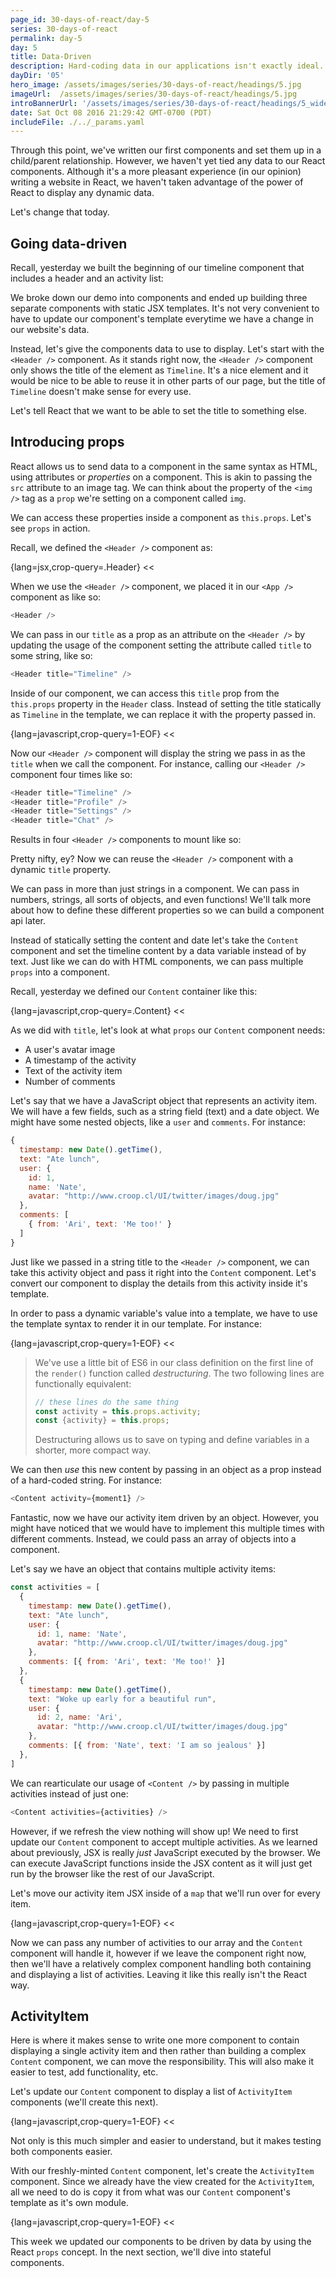 ```yaml
---
page_id: 30-days-of-react/day-5
series: 30-days-of-react
permalink: day-5
day: 5
title: Data-Driven
description: Hard-coding data in our applications isn't exactly ideal. Today, we'll set up our components to be driven by data to them access to external data.
dayDir: '05'
hero_image: /assets/images/series/30-days-of-react/headings/5.jpg
imageUrl:  /assets/images/series/30-days-of-react/headings/5.jpg
introBannerUrl: '/assets/images/series/30-days-of-react/headings/5_wide.jpg'
date: Sat Oct 08 2016 21:29:42 GMT-0700 (PDT)
includeFile: ./../_params.yaml
---
```


Through this point, we've written our first components and set them up in a child/parent relationship. However, we haven't yet tied any data to our React components. Although it's a more pleasant experience (in our opinion) writing a website in React, we haven't taken advantage of the power of React to display any dynamic data.

Let's change that today.

## Going data-driven

Recall, yesterday we built the beginning of our timeline component that includes a header and an activity list:

<div class="demo" id="demo1"></div>

We broke down our demo into components and ended up building three separate components with static JSX templates. It's not very convenient to have to update our component's template everytime we have a change in our website's data. 

Instead, let's give the components data to use to display. Let's start with the `<Header />` component. As it stands right now, the `<Header />` component only shows the title of the element as `Timeline`. It's a nice element and it would be nice to be able to reuse it in other parts of our page, but the title of `Timeline` doesn't make sense for every use.

Let's tell React that we want to be able to set the title to something else. 

## Introducing props

React allows us to send data to a component in the same syntax as HTML, using attributes or _properties_ on a component. This is akin to passing the `src` attribute to an image tag. We can think about the property of the `<img />` tag as a `prop` we're setting on a component called `img`. 

We can access these properties inside a component as `this.props`. Let's see `props` in action.

Recall, we defined the `<Header />` component as:

{lang=jsx,crop-query=.Header}
<<[](Header2.js)

When we use the `<Header />` component, we placed it in our `<App />` component as like so:

```javascript
<Header />
```

<div class="demo" id="headerDemo1"></div>

We can pass in our `title` as a prop as an attribute on the `<Header />` by updating the usage of the component setting the attribute called `title` to some string, like so:

```javascript
<Header title="Timeline" />
```

<div class="demo" id="headerDemoWithProps"></div>

Inside of our component, we can access this `title` prop from the `this.props` property in the `Header` class. Instead of setting the title statically as `Timeline` in the template, we can replace it with the property passed in.

{lang=javascript,crop-query=1-EOF}
<<[](Header2.js)

Now our `<Header />` component will display the string we pass in as the `title` when we call the component. For instance, calling our `<Header />` component four times like so:

```javascript
<Header title="Timeline" />
<Header title="Profile" />
<Header title="Settings" />
<Header title="Chat" />
```

Results in four `<Header />` components to mount like so:

<div class="demo" id="demo2"></div>

Pretty nifty, ey? Now we can reuse the `<Header />` component with a dynamic `title` property. 

We can pass in more than just strings in a component. We can pass in numbers, strings, all sorts of objects, and even functions! We'll talk more about how to define these different properties so we can build a component api later. 

Instead of statically setting the content and date let's take the `Content` component and set the timeline content by a data variable instead of by text. Just like we can do with HTML components, we can pass multiple `props` into a component. 

Recall, yesterday we defined our `Content` container like this:

{lang=javascript,crop-query=.Content}
<<[](Content.js)

As we did with `title`, let's look at what `props` our `Content` component needs:

* A user's avatar image
* A timestamp of the activity
* Text of the activity item
* Number of comments

Let's say that we have a JavaScript object that represents an activity item. We will have a few fields, such as a string field (text) and a date object. We might have some nested objects, like a `user` and `comments`. For instance:

```javascript
{
  timestamp: new Date().getTime(),
  text: "Ate lunch",
  user: {
    id: 1,
    name: 'Nate',
    avatar: "http://www.croop.cl/UI/twitter/images/doug.jpg"
  },
  comments: [
    { from: 'Ari', text: 'Me too!' }
  ]
}
```

Just like we passed in a string title to the `<Header />` component, we can take this activity object and pass it right into the `Content` component. Let's convert our component to display the details from this activity inside it's template.

In order to pass a dynamic variable's value into a template, we have to use the template syntax to render it in our template. For instance:

{lang=javascript,crop-query=1-EOF}
<<[](Content1.js)

> We've use a little bit of ES6 in our class definition on the first line of the `render()` function called _destructuring_. The two following lines are functionally equivalent:
>
> ```javascript
> // these lines do the same thing
> const activity = this.props.activity;
> const {activity} = this.props; 
> ```
> Destructuring allows us to save on typing and define variables in a shorter, more compact way. 

We can then _use_ this new content by passing in an object as a prop instead of a hard-coded string. For instance:

```javascript
<Content activity={moment1} />
```

<div class="demo" id="demo3"></div>

Fantastic, now we have our activity item driven by an object. However, you might have noticed that we would have to implement this multiple times with different comments. Instead, we could pass an array of objects into a component. 

Let's say we have an object that contains multiple activity items:

```javascript
const activities = [
  {
    timestamp: new Date().getTime(),
    text: "Ate lunch",
    user: {
      id: 1, name: 'Nate',
      avatar: "http://www.croop.cl/UI/twitter/images/doug.jpg"
    },
    comments: [{ from: 'Ari', text: 'Me too!' }]
  },
  {
    timestamp: new Date().getTime(),
    text: "Woke up early for a beautiful run",
    user: {
      id: 2, name: 'Ari',
      avatar: "http://www.croop.cl/UI/twitter/images/doug.jpg"
    },
    comments: [{ from: 'Nate', text: 'I am so jealous' }]
  },
]
```

We can rearticulate our usage of `<Content />` by passing in multiple activities instead of just one:

```javascript
<Content activities={activities} />
```

However, if we refresh the view nothing will show up! We need to first update our `Content` component to accept multiple activities. As we learned about previously, JSX is really _just_ JavaScript executed by the browser. We can execute JavaScript functions inside the JSX content as it will just get run by the browser like the rest of our JavaScript.

Let's move our activity item JSX inside of a `map` that we'll run over for every item.

{lang=javascript,crop-query=1-EOF}
<<[](Content2.js)

<div class="demo" id="demo4"></div>

Now we can pass any number of activities to our array and the `Content` component will handle it, however if we leave the component right now, then we'll have a relatively complex component handling both containing and displaying a list of activities. Leaving it like this really isn't the React way. 

## ActivityItem

Here is where it makes sense to write one more component to contain displaying a single activity item and then rather than building a complex `Content` component, we can move the responsibility. This will also make it easier to test, add functionality, etc. 

Let's update our `Content` component to display a list of `ActivityItem` components (we'll create this next). 

{lang=javascript,crop-query=1-EOF}
<<[](Content3.js)

Not only is this much simpler and easier to understand, but it makes testing both components easier.

With our freshly-minted `Content` component, let's create the `ActivityItem` component. Since we already have the view created for the `ActivityItem`, all we need to do is copy it from what was our `Content` component's template as it's own module.

{lang=javascript,crop-query=1-EOF}
<<[](ActivityItem.js)

<div class="demo" id="demo5"></div>

This week we updated our components to be driven by data by using the React `props` concept. In the next section, we'll dive into stateful components. 

